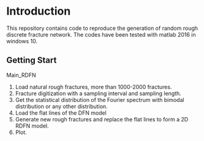# Introduction

This repository contains code to reproduce the generation of random rough discrete fracture network. The codes have been tested with matlab 2016 in windows 10.

## Getting Start

Main_RDFN
1. Load natural rough fractures, more than 1000-2000 fractures.
2. Fracture digitization with a sampling interval and sampling length.
3. Get the statistical distribution of the Fourier spectrum with bimodal distribution or any other distribution.
4. Load the flat lines of the DFN model
5. Generate new rough fractures and replace the flat lines to form a 2D RDFN model.
6. Plot.
